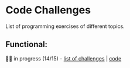 # Code Challenges

List of programming exercises of different topics.

## Functional:
👨‍💻 in progress (14/15) - [list of challenges](.../../tree/main/src/functional) | [code](../../tree/main/src/functional/index.js)
